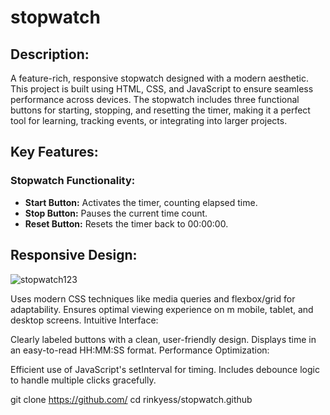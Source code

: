 
# stopwatch

## Description:

A feature-rich, responsive stopwatch designed with a modern aesthetic. This project is built using HTML, CSS, and JavaScript to ensure seamless performance across devices. The stopwatch includes three functional buttons for starting, stopping, and resetting the timer, making it a perfect tool for learning, tracking events, or integrating into larger projects.

## Key Features:

### Stopwatch Functionality:

- **Start Button:** Activates the timer, counting elapsed time.
- **Stop Button:** Pauses the current time count.
- **Reset Button:** Resets the timer back to 00:00:00.

## Responsive Design:

![stopwatch123](https://github.com/user-attachments/assets/95935638-2b41-4fb4-8aac-59409a029b8a)

Uses modern CSS techniques like media queries and flexbox/grid for adaptability.
Ensures optimal viewing experience on m mobile, tablet, and desktop screens.
Intuitive Interface:

Clearly labeled buttons with a clean, user-friendly design.
Displays time in an easy-to-read HH:MM:SS format.
Performance Optimization:

Efficient use of JavaScript's setInterval for timing.
Includes debounce logic to handle multiple clicks gracefully.

git clone https://github.com/<rinkyess>
cd rinkyess/stopwatch.github





